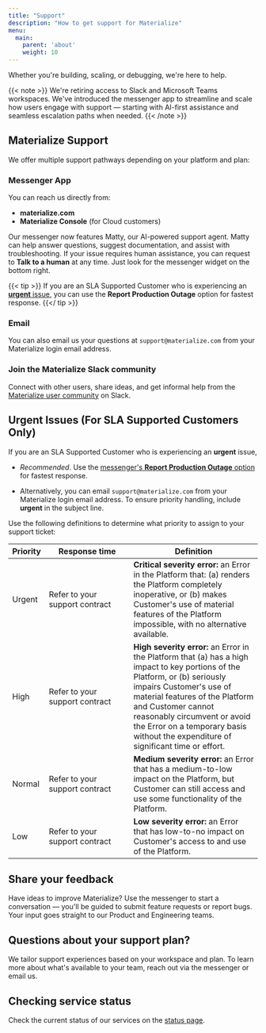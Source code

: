 ```yaml
---
title: "Support"
description: "How to get support for Materialize"
menu:
  main:
    parent: 'about'
    weight: 10
---
```


Whether you're building, scaling, or debugging, we're here to help.

{{< note >}}
We're retiring access to Slack and Microsoft Teams workspaces. We've introduced the messenger app to streamline and scale how users engage with support — starting with AI-first assistance and seamless escalation paths when needed.
{{< /note >}}

## Materialize Support

We offer multiple support pathways depending on your platform and plan:

### Messenger App

You can reach us directly from:
- **materialize.com**
- **Materialize Console** (for Cloud customers)

Our messenger now features Matty, our AI-powered support agent. Matty can help
answer questions, suggest documentation, and assist with troubleshooting. If
your issue requires human assistance, you can request to **Talk to a human**
at any time. Just look for the messenger widget on the bottom right.

{{< tip >}}
If you are an SLA Supported Customer who is experiencing an [**urgent** issue](#urgent-issues-for-sla-supported-customers-only),
you can use the **Report Production Outage** option for fastest response.
{{</ tip >}}

### Email

You can also email us your questions at `support@materialize.com` from your
Materialize login email address.

### Join the Materialize Slack community

Connect with other users, share ideas, and get informal help from the [Materialize user community](https://materialize.com/s/chat) on Slack.

## Urgent Issues (For SLA Supported Customers Only)

If you are an SLA Supported Customer who is experiencing an **urgent** issue,

- *Recommended*. Use the [messenger's **Report Production
  Outage** option](#messenger-app) for fastest response.

- Alternatively, you can email `support@materialize.com` from your Materialize
  login email address. To ensure priority handling, include **urgent** in the
  subject line.

Use the following definitions to determine what priority to assign to
your support ticket:

<table style="margin-top: 1em; margin-bottom: 1em;">
<thead>
    <tr>
        <th>Priority</th>
        <th style="min-width: 150px">Response time</th>
        <th>Definition</th>
    </tr>
</thead>
<tbody>
    <tr>
        <td>Urgent</td>
        <td>Refer to your support contract</td>
        <td>
            <strong>Critical severity error:</strong> an Error in the Platform that: (a) renders the Platform completely inoperative, or (b) makes Customer's use of material features of the Platform impossible, with no alternative available.
        </td>
    </tr>
    <tr>
        <td>High</td>
        <td>Refer to your support contract</td>
        <td>
            <strong>High severity error:</strong> an Error in the Platform that (a) has a high impact to key portions of the Platform, or (b) seriously impairs Customer's use of material features of the Platform and Customer cannot reasonably circumvent or avoid the Error on a temporary basis without the expenditure of significant time or effort.
        </td>
    </tr>
    <tr>
        <td>Normal</td>
        <td>Refer to your support contract</td>
        <td>
            <strong>Medium severity error:</strong> an Error that has a medium-to-low impact on the Platform, but Customer can still access and use some functionality of the Platform.
        </td>
    </tr>
    <tr>
        <td>Low</td>
        <td>Refer to your support contract</td>
        <td>
            <strong>Low severity error:</strong> an Error that has low-to-no impact on Customer's access to and use of the Platform.
        </td>
    </tr>
</tbody>
</table>

## Share your feedback

Have ideas to improve Materialize? Use the messenger to start a conversation — you'll be guided to submit feature requests or report bugs. Your input goes straight to our Product and Engineering teams.

## Questions about your support plan?

We tailor support experiences based on your workspace and plan. To learn more about what's available to your team, reach out via the messenger or email us.

## Checking service status

Check the current status of our services on the [status page](https://status.materialize.com).
